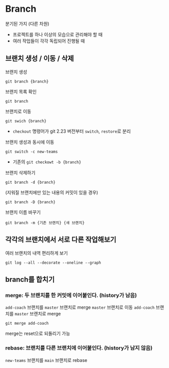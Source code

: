 # Branch
분기된 가지 (다른 차원)
- 프로젝트를 하나 이상의 모습으로 관리해야 할 때
- 여러 작업들이 각각 독립되어 진행될 때

## 브랜치 생성 / 이동 / 삭제

브랜치 생성
```
git branch {branch}
```

브랜치 목록 확인
```
git branch
```

브랜치로 이동
```
git swich {branch}
```
- `checkout` 명령어가 git 2.23 버전부터 `switch`, `restore`로 분리

브랜치 생성과 동시에 이동
```
git switch -c new-teams
```
- 기존의 `git checkowt -b {branch}`

브랜치 삭제하기
```
git branch -d {branch}
```

(지워질 브랜치에만 있는 내용의 커밋이 있을 경우)
```
git branch -D {branch}
```

브랜치 이름 바꾸기
```
git branch -m {기존 브랜치} {새 브랜치}
```

## 각각의 브랜치에서 서로 다른 작업해보기

여러 브랜치의 내역 편리하게 보기
```
git log --all --decorate --oneline --graph
```

## branch를 합치기

### merge: 두 브랜치를 한 커밋에 이어붙인다. (history가 남음)

`add-coach` 브랜치를 `master` 브랜치로 merge
`master` 브랜치로 이동
`add-coach` 브랜치를 `master` 브랜치로 merge
```
git merge add-coach
```

merge는 reset으로 되돌리기 가능

### rebase: 브랜치를 다른 브랜치에 이어붙인다. (history가 남지 않음)

`new-teams` 브랜치를 `main` 브랜치로 rebase
